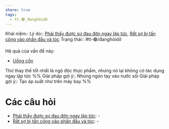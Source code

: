 ```yaml
---
share: true
tags:
  - tt-🟢_đanghỏidở
---
```


Khái niệm:: 
Lý do:: [Phải thấy được sự đau đớn ngay lập tức](../../Quan%20%C4%91i%E1%BB%83m,%20th%C3%A1i%20%C4%91%E1%BB%99,%20nguy%C3%AAn%20t%E1%BA%AFc%20s%E1%BB%91ng,%20%C4%91i%E1%BB%81u%20m%C3%ACnh%20th%E1%BA%A5y%20ho%E1%BA%B7c%20c%E1%BA%A3m%20nh%E1%BA%ADn/Ph%E1%BA%A3i%20th%E1%BA%A5y%20%C4%91%C6%B0%E1%BB%A3c%20s%E1%BB%B1%20%C4%91au%20%C4%91%E1%BB%9Bn%20ngay%20l%E1%BA%ADp%20t%E1%BB%A9c.md), [Rất sợ bị tấn công vào phần đầu và tóc](../../Quan%20%C4%91i%E1%BB%83m,%20th%C3%A1i%20%C4%91%E1%BB%99,%20nguy%C3%AAn%20t%E1%BA%AFc%20s%E1%BB%91ng,%20%C4%91i%E1%BB%81u%20m%C3%ACnh%20th%E1%BA%A5y%20ho%E1%BA%B7c%20c%E1%BA%A3m%20nh%E1%BA%ADn/C%C6%A1%20th%E1%BB%83/R%E1%BA%A5t%20s%E1%BB%A3%20b%E1%BB%8B%20t%E1%BA%A5n%20c%C3%B4ng%20v%C3%A0o%20ph%E1%BA%A7n%20%C4%91%E1%BA%A7u%20v%C3%A0%20t%C3%B3c.md)
Trạng thái:: #tt-🟢/đanghỏidở

Hệ quả của vấn đề này:
- [Uống cồn](../../H%C3%A0nh%20vi/C%C3%B4ng%20b%E1%BB%91%20s%E1%BB%B1%20t%E1%BB%B1%20h%E1%BA%A1i,%20%C4%91e%20d%E1%BB%8Da/U%E1%BB%91ng%20c%E1%BB%93n.md)

Thứ thay thế tốt nhất là ngộ độc thực phẩm, nhưng nó lại không có tác dụng ngay lập tức
%%
Giải pháp gợi ý:: Nhúng ngón tay vào nước sôi
Giải pháp gợi ý:: Tạo áp suất như trên máy bay
%%



# Các câu hỏi
- [Phải thấy được sự đau đớn ngay lập tức](../../Quan%20%C4%91i%E1%BB%83m,%20th%C3%A1i%20%C4%91%E1%BB%99,%20nguy%C3%AAn%20t%E1%BA%AFc%20s%E1%BB%91ng,%20%C4%91i%E1%BB%81u%20m%C3%ACnh%20th%E1%BA%A5y%20ho%E1%BA%B7c%20c%E1%BA%A3m%20nh%E1%BA%ADn/Ph%E1%BA%A3i%20th%E1%BA%A5y%20%C4%91%C6%B0%E1%BB%A3c%20s%E1%BB%B1%20%C4%91au%20%C4%91%E1%BB%9Bn%20ngay%20l%E1%BA%ADp%20t%E1%BB%A9c.md): \-
- [Rất sợ bị tấn công vào phần đầu và tóc](../../Quan%20%C4%91i%E1%BB%83m,%20th%C3%A1i%20%C4%91%E1%BB%99,%20nguy%C3%AAn%20t%E1%BA%AFc%20s%E1%BB%91ng,%20%C4%91i%E1%BB%81u%20m%C3%ACnh%20th%E1%BA%A5y%20ho%E1%BA%B7c%20c%E1%BA%A3m%20nh%E1%BA%ADn/C%C6%A1%20th%E1%BB%83/R%E1%BA%A5t%20s%E1%BB%A3%20b%E1%BB%8B%20t%E1%BA%A5n%20c%C3%B4ng%20v%C3%A0o%20ph%E1%BA%A7n%20%C4%91%E1%BA%A7u%20v%C3%A0%20t%C3%B3c.md): \-


